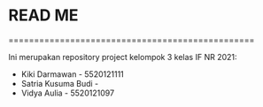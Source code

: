 # READ ME
================================================

Ini merupakan repository project kelompok 3 kelas IF NR 2021:
* Kiki Darmawan - 5520121111
* Satria Kusuma Budi - 
* Vidya Aulia - 5520121097
